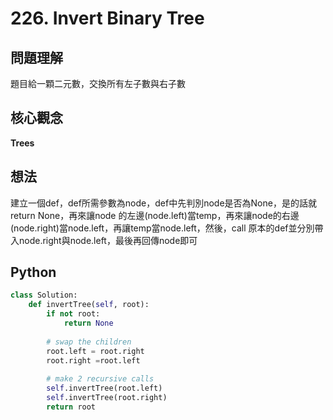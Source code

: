 # 226. Invert Binary Tree

## 問題理解
題目給一顆二元數，交換所有左子數與右子數

## 核心觀念
**Trees**

## 想法
建立一個def，def所需參數為node，def中先判別node是否為None，是的話就return None，再來讓node
的左邊(node.left)當temp，再來讓node的右邊(node.right)當node.left，再讓temp當node.left，然後，call
原本的def並分別帶入node.right與node.left，最後再回傳node即可
## Python

```python
class Solution:
    def invertTree(self, root):
        if not root:
            return None
        
        # swap the children
        root.left = root.right
        root.right =root.left
        
        # make 2 recursive calls
        self.invertTree(root.left)
        self.invertTree(root.right)
        return root
```